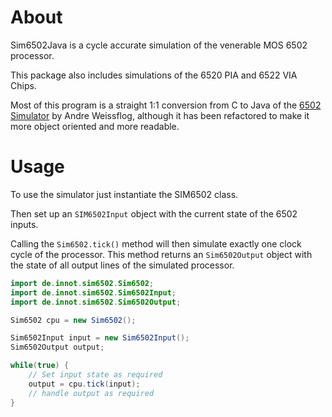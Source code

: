# About

Sim6502Java is a cycle accurate simulation of the venerable MOS 6502 processor.

This package also includes simulations of the 6520 PIA and 6522 VIA Chips.

Most of this program is a straight 1:1 conversion from C to Java of the [6502 Simulator](https://github.com/floooh/chips/tree/master/chips)
by Andre Weissflog, although it has been refactored to make it more object oriented and more readable.


# Usage

To use the simulator just instantiate the SIM6502 class.

Then set up an `SIM6502Input` object with the current state of the 6502 inputs.

Calling the `Sim6502.tick()` method will then simulate exactly one clock cycle of the processor.
This method returns an `Sim6502Output` object with the state of all output lines of the simulated processor.

```java
import de.innot.sim6502.Sim6502;
import de.innot.sim6502.Sim6502Input;
import de.innot.sim6502.Sim6502Output;

Sim6502 cpu = new Sim6502();

Sim6502Input input = new Sim6502Input();
Sim6502Output output;

while(true) {
	// Set input state as required
	output = cpu.tick(input);
	// handle output as required
}

```



